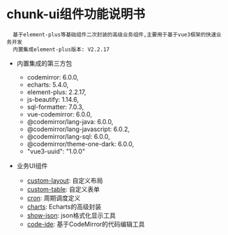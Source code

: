 # chunk-ui组件功能说明书

```
  基于element-plus等基础组件二次封装的高级业务组件,主要用于基于vue3框架的快速业务开发
  内置集成element-plus版本: V2.2.17
```
* 内置集成的第三方包
  * codemirror: 6.0.0,
  * echarts: 5.4.0,
  * element-plus: 2.2.17,
  * js-beautify: 1.14.6,
  * sql-formatter: 7.0.3,
  * vue-codemirror: 6.0.0,
  * @codemirror/lang-java: 6.0.0,
  * @codemirror/lang-javascript: 6.0.2,
  * @codemirror/lang-sql: 6.0.0,
  * @codemirror/theme-one-dark: 6.0.0,
  * "vue3-uuid": "1.0.0"


* 业务UI组件
  * [custom-layout](/pages/01_custom-layout.md): 自定义布局
  * [custom-table](/pages/02_custom-table.md): 自定义表单
  * [cron](/pages/03_cron.md): 周期调度定义
  * [charts](/pages/04_charts.md): Echarts的高级封装
  * [show-json](/pages/05_show-json.md): json格式化显示工具
  * [code-ide](/pages/06_code-ide.md): 基于CodeMirror的代码编辑工具